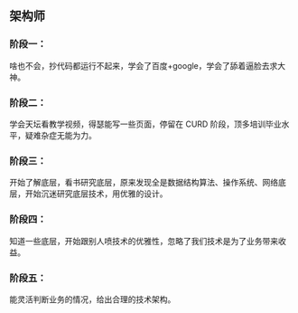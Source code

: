 ## 架构师

### 阶段一：

啥也不会，抄代码都运行不起来，学会了百度+google，学会了舔着逼脸去求大神。

### 阶段二：

学会天坛看教学视频，得瑟能写一些页面，停留在 CURD 阶段，顶多培训毕业水平，疑难杂症无能为力。

### 阶段三：

开始了解底层，看书研究底层，原来发现全是数据结构算法、操作系统、网络底层，开始沉迷研究底层技术，用优雅的设计。

### 阶段四：

知道一些底层，开始跟别人喷技术的优雅性，忽略了我们技术是为了业务带来收益。

### 阶段五：

能灵活判断业务的情况，给出合理的技术架构。